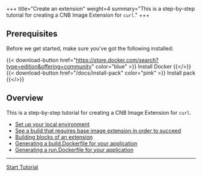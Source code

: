+++
title="Create an extension"
weight=4
summary="This is a step-by-step tutorial for creating a CNB Image Extension for `curl`."
+++

<!--+if false+-->
## Prerequisites

Before we get started, make sure you've got the following installed:

{{< download-button href="https://store.docker.com/search?type=edition&offering=community" color="blue" >}} Install Docker {{</>}}
{{< download-button href="/docs/install-pack" color="pink" >}} Install pack {{</>}}

## Overview
<!--+end+-->

This is a step-by-step tutorial for creating a CNB Image Extension for `curl`.

- [Set up your local environment](/docs/buildpack-author-guide/create-buildpack/setup-local-environment)
- [See a build that requires base image extension in order to succeed](/docs/extension-author-guide/create-extension/why-dockerfiles)
- [Building blocks of an extension](/docs/extension-author-guide/create-extension/building-blocks-extension)
- [Generating a build.Dockerfile for your application](/docs/extension-author-guide/create-extension/build-dockerfile)
- [Generating a run.Dockerfile for your application](/docs/extension-author-guide/create-extension/run-dockerfile)

<!--+if false+-->
---

<a href="/docs/extension-author-guide/create-extension/setup-local-environment" class="button bg-pink">Start Tutorial</a>
<!--+end+-->